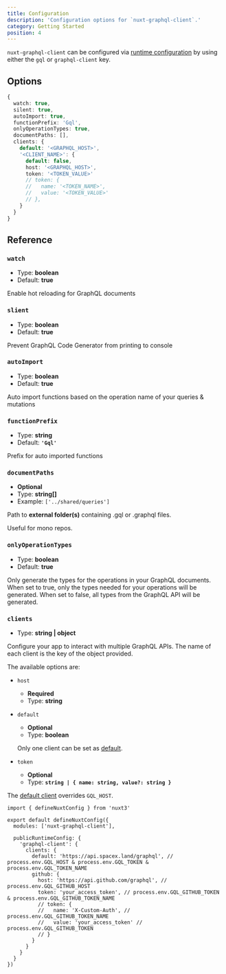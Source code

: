 ```yaml
---
title: Configuration
description: 'Configuration options for `nuxt-graphql-client`.'
category: Getting Started
position: 4
---
```


`nuxt-graphql-client` can be configured via [runtime configuration](https://v3.nuxtjs.org/docs/usage/runtime-config) by using either the `gql` or `graphql-client` key.

## Options

```ts
{
  watch: true,
  silent: true,
  autoImport: true,
  functionPrefix: 'Gql',
  onlyOperationTypes: true,
  documentPaths: [],
  clients: {
    default: '<GRAPHQL_HOST>',
    '<CLIENT_NAME>': {
      default: false,
      host: '<GRAPHQL_HOST>',
      token: '<TOKEN_VALUE>'
      // token: {
      //   name: '<TOKEN_NAME>',
      //   value: '<TOKEN_VALUE>'
      // },
    }
  }
}
```

## Reference

### `watch`

- Type: **boolean**
- Default: **true**

Enable hot reloading for GraphQL documents

### `slient`

- Type: **boolean**
- Default: **true**

Prevent GraphQL Code Generator from printing to console

### `autoImport`

- Type: **boolean**
- Default: **true**

Auto import functions based on the operation name of your queries & mutations

### `functionPrefix`

- Type: **string**
- Default: **`'Gql'`**

Prefix for auto imported functions

### `documentPaths`

- **Optional**
- Type: **string[]**
- Example: `['../shared/queries']`

Path to **external folder(s)** containing .gql or .graphql files.

Useful for mono repos.

### `onlyOperationTypes`

- Type: **boolean**
- Default: **true**

Only generate the types for the operations in your GraphQL documents.
When set to true, only the types needed for your operations will be generated.
When set to false, all types from the GraphQL API will be generated.

### `clients`

- Type: **string | object**

Configure your app to interact with multiple GraphQL APIs. The name of each client is the key of the object provided.

The available options are:
- `host`
    - **Required**
    - Type: **string**

- `default`
    - **Optional**
    - Type: **boolean**

    <alert>

    Only one client can be set as [default](/advanced/multiple-clients#default-client).

    </alert>

- `token`
    - **Optional**
    - Type: **`string | { name: string, value?: string }`**


<alert type="warning">

The [default client](/advanced/multiple-clients#default-client) overrides `GQL_HOST`.

</alert>


```ts[nuxt.config.ts]
import { defineNuxtConfig } from 'nuxt3'

export default defineNuxtConfig({
  modules: ['nuxt-graphql-client'],

  publicRuntimeConfig: {
    'graphql-client': {
      clients: {
        default: 'https://api.spacex.land/graphql', // process.env.GQL_HOST & process.env.GQL_TOKEN & process.env.GQL_TOKEN_NAME
        github: {
          host: 'https://api.github.com/graphql', // process.env.GQL_GITHUB_HOST
          token: 'your_access_token', // process.env.GQL_GITHUB_TOKEN & process.env.GQL_GITHUB_TOKEN_NAME
          // token: {
          //   name: 'X-Custom-Auth', // process.env.GQL_GITHUB_TOKEN_NAME
          //   value: 'your_access_token' // process.env.GQL_GITHUB_TOKEN
          // }
        }
      }
    }
  }
})
```